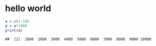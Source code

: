 hello world
================

``` r
a = c(1:10)
a = a*1000
print(a)
```

    ##  [1]  1000  2000  3000  4000  5000  6000  7000  8000  9000 10000
